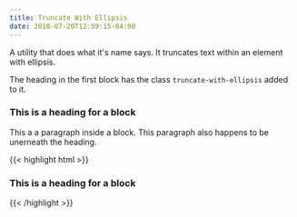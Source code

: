```yaml
---
title: Truncate With Ellipsis
date: 2018-07-20T12:59:15-04:00
---
```

A utility that does what it's name says. It truncates text within an element with ellipsis.

The heading in the first block has the class `truncate-with-ellipsis` added to it.

<div class="block-container tablet-up-4 blocks px-2">
    <div class="block">
        <h3 class="truncate-with-ellipsis">This is a heading for a block</h3>
        <p>This a a paragraph inside a block. This paragraph also happens to be unerneath the heading.</p>
    </div>
</div>

<div class="mb-4">
{{< highlight html >}}
<h3 class="truncate-with-ellipsis">This is a heading for a block</h3>
{{< /highlight >}}
</div>